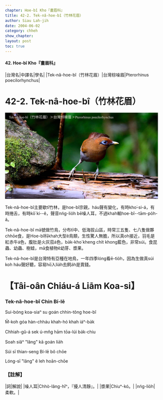 ```yaml
---
chapter: Hoe-bî Kho『畫眉科』
title: 42-2. Tek-nâ-hoe-bî（竹林花眉）
author: Siau Lah-jih
date: 2004-06-02    
category: chheh
show_chapter: 
layout: post
toc: true
---
```


#### 42. Hoe-bî Kho『畫眉科』


|台灣名|中譯名|學名|
|Tek-nâ-hoe-bî（竹林花眉）|台灣棕噪眉|Pterorhinus poecilorhynchus|  


# 42-2. Tek-nâ-hoe-bî（竹林花眉）

![](../too5/42/42-2-1.Tek-nâ-hoe-bî.jpg)


Tek-nâ-hoe-bî主要歇tī竹林，是hoe-bî宗親，háu聲有變化，有時kho͘-si-á，有時捲舌，有時kō͘ ki--ê，聲音nńg-lio̍h bē噪人耳，不過khah輸hoe-bî--tām-po̍h-á。

Tek-nâ-hoe-bî mā號做竹鳥，分布tī中、低海拔山區，時常三五隻、七八隻做夥chhōe食，是Hoe-bî科khah大型ê鳥類，生性驚人無膽，所以真oh接近，羽毛是紅赤牛á色，腹肚是火灰茄á色，ba̍k-kho͘ kheng chi̍t khong藍色，非常súi。食昆蟲、幼蟲、樹蛙，mā食植物ê幼芽、漿果。

Tek-nâ-hoe-bî是台灣特有亞種在地鳥，一年四季lóng看ē-tio̍h，因為生做真súi koh háu聲好聽，容易hō͘人lia̍h去飼a̍h是賣錢。



# 【Tâi-oân Chiáu-á Liām Koa-si】

### **Tek-nâ-hoe-bî Chin Bí-lē**


Sui-bóng koa-siaⁿ su goán chhin-tông hoe-bî

M̄-koh góa hàn-chháu khah-hó khah iáⁿ-ba̍k

Chhiah-gû-á sek ú-mn̂g hām tōa-lúi ba̍k-chiu

Soah siâⁿ "lâng" kā goán lia̍h

Súi sī thian-seng Bí-lē bô chōe

Lóng-sī "lâng" ê leh hoān-chōe



### 【註解】

|詞|解說|
|噪人耳|Chhò-lâng-hīⁿ，『擾人清靜』。|
|漿果|Chiuⁿ-kó。|
|nńg-lio̍h|柔軟。|




